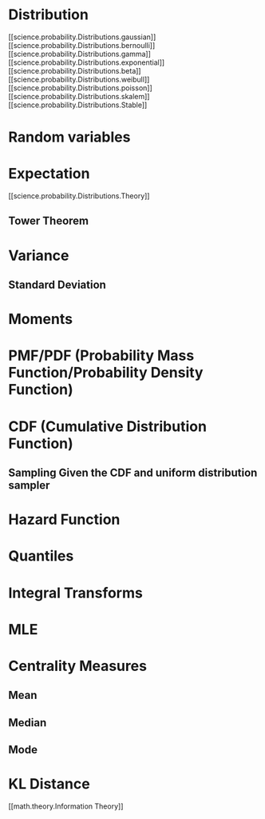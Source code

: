 # Distribution
[[science.probability.Distributions.gaussian]]
[[science.probability.Distributions.bernoulli]]
[[science.probability.Distributions.gamma]]
[[science.probability.Distributions.exponential]]
[[science.probability.Distributions.beta]]
[[science.probability.Distributions.weibull]]
[[science.probability.Distributions.poisson]]
[[science.probability.Distributions.skalem]]
[[science.probability.Distributions.Stable]]

# Random variables

# Expectation
[[science.probability.Distributions.Theory]]

## Tower Theorem

# Variance
## Standard Deviation

# Moments
# PMF/PDF (Probability Mass Function/Probability Density Function)

# CDF (Cumulative Distribution Function)
## Sampling Given the CDF and uniform distribution sampler

# Hazard Function
# Quantiles
# Integral Transforms
# MLE

# Centrality Measures
## Mean
## Median
## Mode


# KL Distance
[[math.theory.Information Theory]]



